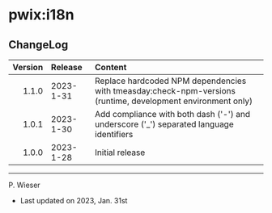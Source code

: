 # pwix:i18n

## ChangeLog

| Version | Release    | Content |
| ---:    | :---       | :---    |
| 1.1.0   | 2023- 1-31 | Replace hardcoded NPM dependencies with tmeasday:check-npm-versions (runtime, development environment only) |
| 1.0.1   | 2023- 1-30 | Add compliance with both dash ('-') and underscore ('_') separated language identifiers |
| 1.0.0   | 2023- 1-28 | Initial release |

---
P. Wieser
- Last updated on 2023, Jan. 31st
